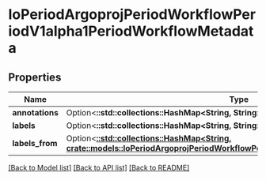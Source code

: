 # IoPeriodArgoprojPeriodWorkflowPeriodV1alpha1PeriodWorkflowMetadata

## Properties

Name | Type | Description | Notes
------------ | ------------- | ------------- | -------------
**annotations** | Option<**::std::collections::HashMap<String, String>**> |  | [optional]
**labels** | Option<**::std::collections::HashMap<String, String>**> |  | [optional]
**labels_from** | Option<[**::std::collections::HashMap<String, crate::models::IoPeriodArgoprojPeriodWorkflowPeriodV1alpha1PeriodLabelValueFrom>**](io.argoproj.workflow.v1alpha1.LabelValueFrom.md)> |  | [optional]

[[Back to Model list]](../README.md#documentation-for-models) [[Back to API list]](../README.md#documentation-for-api-endpoints) [[Back to README]](../README.md)


